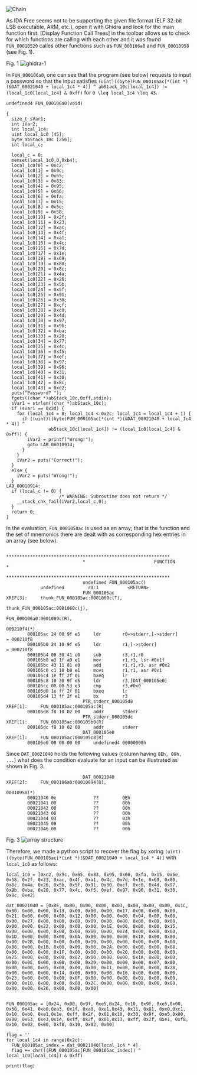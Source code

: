 
![Chain](https://github.com/Hed6eH0g/ctf/blob/main/2023/byuctf/rev/chain/figs/chain_0.png)

As IDA Free seems not to be supporting the given file format (ELF 32-bit LSB executable, ARM, etc.), open it with Ghidra and look for the main function first.
[Display Function Call Trees] in the toolbar allows us to check for which functions are calling with each other and it was found `FUN_00010520` calles other functions such as `FUN_000106a0` and `FUN_00010958` (see Fig. 1).

Fig. 1
![ghidra-1](https://github.com/Hed6eH0g/ctf/blob/main/2023/byuctf/rev/chain/figs/ghidra_1.png)

In `FUN_000106a0`, one can see that the program (see below) requests to input a password so that the input satisfies `(uint)((byte)FUN_000105ac[*(int *)(&DAT_00021040 + local_1c4 * 4)] ^ abStack_10c[local_1c4]) != (local_1c0[local_1c4] & 0xff)`  for `0 \leq local_1c4 \leq 43`.
```
undefined4 FUN_000106a0(void)

{
  size_t sVar1;
  int iVar2;
  int local_1c4;
  uint local_1c0 [45];
  byte abStack_10c [256];
  int local_c;
  
  local_c = 0;
  memset(local_1c0,0,0xb4);
  local_1c0[0] = 0xc2;
  local_1c0[1] = 0x9c;
  local_1c0[2] = 0x65;
  local_1c0[3] = 0x83;
  local_1c0[4] = 0x95;
  local_1c0[5] = 0x66;
  local_1c0[6] = 0xfa;
  local_1c0[7] = 0x15;
  local_1c0[8] = 0x5e;
  local_1c0[9] = 0x58;
  local_1c0[10] = 0x2f;
  local_1c0[11] = 0x23;
  local_1c0[12] = 0xac;
  local_1c0[13] = 0x4f;
  local_1c0[14] = 0xa1;
  local_1c0[15] = 0x4c;
  local_1c0[16] = 0x7d;
  local_1c0[17] = 0x1e;
  local_1c0[18] = 0x69;
  local_1c0[19] = 0x80;
  local_1c0[20] = 0x8c;
  local_1c0[21] = 0x4a;
  local_1c0[22] = 0x26;
  local_1c0[23] = 0x5b;
  local_1c0[24] = 0x5f;
  local_1c0[25] = 0x91;
  local_1c0[26] = 0x30;
  local_1c0[27] = 0xcf;
  local_1c0[28] = 0xc0;
  local_1c0[29] = 0x4d;
  local_1c0[30] = 0x97;
  local_1c0[31] = 0x9b;
  local_1c0[32] = 0xba;
  local_1c0[33] = 0x20;
  local_1c0[34] = 0x77;
  local_1c0[35] = 0x4c;
  local_1c0[36] = 0xf5;
  local_1c0[37] = 0xef;
  local_1c0[38] = 0x97;
  local_1c0[39] = 0x96;
  local_1c0[40] = 0x31;
  local_1c0[41] = 0x30;
  local_1c0[42] = 0x8c;
  local_1c0[43] = 0xe2;
  puts("Password? ");
  fgets((char *)abStack_10c,0xff,stdin);
  sVar1 = strlen((char *)abStack_10c);
  if (sVar1 == 0x2d) {
    for (local_1c4 = 0; local_1c4 < 0x2c; local_1c4 = local_1c4 + 1) {
      if ((uint)((byte)FUN_000105ac[*(int *)(&DAT_00021040 + local_1c4 * 4)] ^
                abStack_10c[local_1c4]) != (local_1c0[local_1c4] & 0xff)) {
        iVar2 = printf("Wrong!");
        goto LAB_00010914;
      }
    }
    iVar2 = puts("Correct!");
  }
  else {
    iVar2 = puts("Wrong!");
  }
LAB_00010914:
  if (local_c != 0) {
                    /* WARNING: Subroutine does not return */
    __stack_chk_fail(iVar2,local_c,0);
  }
  return 0;
}
```

In the evaluation, `FUN_0001050ac` is used as an array; that is the function and the set of mnemonics there are dealt with as corresponding hex entries in an array (see below).
```
                             **************************************************************
                             *                          FUNCTION                          *
                             **************************************************************
                             undefined FUN_000105ac()
             undefined         r0:1           <RETURN>
                             FUN_000105ac                                    XREF[3]:     thunk_FUN_000105ac:0001060c(T), 
                                                                                          thunk_FUN_000105ac:0001060c(j), 
                                                                                          FUN_000106a0:0001089c(R), 
                                                                                          000210f4(*)  
        000105ac 24 00 9f e5     ldr        r0=>stderr,[->stderr]                            = 000210f8
        000105b0 24 10 9f e5     ldr        r1,[->stderr]                                    = 000210f8
        000105b4 00 30 41 e0     sub        r3,r1,r0
        000105b8 a3 1f a0 e1     mov        r1,r3, lsr #0x1f
        000105bc 43 11 81 e0     add        r1,r1,r3, asr #0x2
        000105c0 c1 10 b0 e1     movs       r1,r1, asr #0x1
        000105c4 1e ff 2f 01     bxeq       lr
        000105c8 10 30 9f e5     ldr        r3,[DAT_000105e0]
        000105cc 00 00 53 e3     cmp        r3,#0x0
        000105d0 1e ff 2f 01     bxeq       lr
        000105d4 13 ff 2f e1     bx         r3
                             PTR_stderr_000105d8                             XREF[1]:     FUN_000105ac:000105ac(R)  
        000105d8 f8 10 02 00     addr       stderr
                             PTR_stderr_000105dc                             XREF[1]:     FUN_000105ac:000105b0(R)  
        000105dc f8 10 02 00     addr       stderr
                             DAT_000105e0                                    XREF[1]:     FUN_000105ac:000105c8(R)  
        000105e0 00 00 00 00     undefined4 00000000h

```

Since `DAT_00021040` holds the following values (column having `0Eh, 00h, ...`) what does the condition evaluate for an input can be illustrated as shown in Fig. 3.
```
                             DAT_00021040                                    XREF[2]:     FUN_000106a0:00010894(R), 
                                                                                        00010950(*)  
        00021040 0e              ??         0Eh
        00021041 00              ??         00h
        00021042 00              ??         00h
        00021043 00              ??         00h
        00021044 03              ??         03h
        00021045 00              ??         00h
        00021046 00              ??         00h
```

Fig. 3
![array structure](https://github.com/Hed6eH0g/ctf/blob/main/2023/byuctf/rev/chain/figs/array_structure.png)

Therefore, we made a python script to recover the flag by xoring `(uint)((byte)FUN_000105ac[*(int *)(&DAT_00021040 + local_1c4 * 4)]` with `local_1c0` as follows:
```
local_1c0 = [0xc2, 0x9c, 0x65, 0x83, 0x95, 0x66, 0xfa, 0x15, 0x5e, 0x58, 0x2f, 0x23, 0xac, 0x4f, 0xa1, 0x4c, 0x7d, 0x1e, 0x69, 0x80, 0x8c, 0x4a, 0x26, 0x5b, 0x5f, 0x91, 0x30, 0xcf, 0xc0, 0x4d, 0x97, 0x9b, 0xba, 0x20, 0x77, 0x4c, 0xf5, 0xef, 0x97, 0x96, 0x31, 0x30, 0x8c, 0xe2]    

dat_00021040 = [0x0E, 0x00, 0x00, 0x00, 0x03, 0x00, 0x00, 0x00, 0x1C, 0x00, 0x00, 0x00, 0x13, 0x00, 0x00, 0x00, 0x17, 0x00, 0x00, 0x00, 0x21, 0x00, 0x00, 0x00, 0x12, 0x00, 0x00, 0x00, 0x04, 0x00, 0x00, 0x00, 0x27, 0x00, 0x00, 0x00, 0x09, 0x00, 0x00, 0x00, 0x0D, 0x00, 0x00, 0x00, 0x22, 0x00, 0x00, 0x00, 0x1E, 0x00, 0x00, 0x00, 0x15, 0x00, 0x00, 0x00, 0x0B, 0x00, 0x00, 0x00, 0x24, 0x00, 0x00, 0x00, 0x1D, 0x00, 0x00, 0x00, 0x0A, 0x00, 0x00, 0x00, 0x18, 0x00, 0x00, 0x00, 0x2B, 0x00, 0x00, 0x00, 0x19, 0x00, 0x00, 0x00, 0x00, 0x00, 0x00, 0x00, 0x1B, 0x00, 0x00, 0x00, 0x2A, 0x00, 0x00, 0x00, 0x08, 0x00, 0x00, 0x00, 0x1F, 0x00, 0x00, 0x00, 0x20, 0x00, 0x00, 0x00, 0x25, 0x00, 0x00, 0x00, 0x02, 0x00, 0x00, 0x00, 0x1A, 0x00, 0x00, 0x00, 0x0C, 0x00, 0x00, 0x00, 0x29, 0x00, 0x00, 0x00, 0x07, 0x00, 0x00, 0x00, 0x05, 0x00, 0x00, 0x00, 0x11, 0x00, 0x00, 0x00, 0x28, 0x00, 0x00, 0x00, 0x14, 0x00, 0x00, 0x00, 0x16, 0x00, 0x00, 0x00, 0x23, 0x00, 0x00, 0x00, 0x0F, 0x00, 0x00, 0x00, 0x01, 0x00, 0x00, 0x00, 0x10, 0x00, 0x00, 0x00, 0x2C, 0x00, 0x00, 0x00, 0x06, 0x00, 0x00, 0x00, 0x26, 0x00, 0x00, 0x00]


FUN_000105ac = [0x24, 0x00, 0x9f, 0xe5,0x24, 0x10, 0x9f, 0xe5,0x00, 0x30, 0x41, 0xe0,0xa3, 0x1f, 0xa0, 0xe1,0x43, 0x11, 0x81, 0xe0,0xc1, 0x10, 0xb0, 0xe1,0x1e, 0xff, 0x2f, 0x01,0x10, 0x30, 0x9f, 0xe5,0x00, 0x00, 0x53, 0xe3,0x1e, 0xff, 0x2f, 0x01,0x13, 0xff, 0x2f, 0xe1, 0xf8, 0x10, 0x02, 0x00, 0xf8, 0x10, 0x02, 0x00]

flag = ''
for local_1c4 in range(0x2c):      
  FUN_000105ac_index = dat_00021040[local_1c4 * 4]
  flag += chr(((FUN_000105ac[FUN_000105ac_index]) ^ local_1c0[local_1c4]) & 0xff)

print(flag)
```
